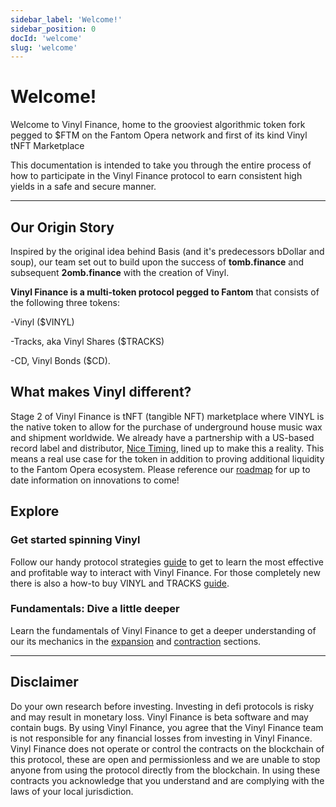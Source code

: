 ```yaml
---
sidebar_label: 'Welcome!'
sidebar_position: 0
docId: 'welcome'
slug: 'welcome'
---
```


# Welcome!

Welcome to Vinyl Finance, home to the grooviest algorithmic token fork pegged to $FTM on the Fantom Opera network and first of its kind Vinyl tNFT Marketplace

This documentation is intended to take you through the entire process of how to participate in the Vinyl Finance protocol to earn consistent high yields in a safe and secure manner.

___

## Our Origin Story

Inspired by the original idea behind Basis (and it's predecessors bDollar and soup), our team set out to build upon the success of **tomb.finance** and subsequent **2omb.finance** with the creation of Vinyl.

**Vinyl Finance is a multi-token protocol pegged to Fantom** that consists of the following three tokens:&#x20;

\-Vinyl ($VINYL)

\-Tracks, aka Vinyl Shares ($TRACKS)&#x20;

\-CD, Vinyl Bonds ($CD).

## What makes Vinyl different?

Stage 2 of Vinyl Finance is tNFT (tangible NFT) marketplace where VINYL is the native token to allow for the purchase of underground house music wax and shipment worldwide. We already have a partnership with a US-based record label and distributor, [Nice Timing](https://www.realnicetiming.com/), lined up to make this a reality. This means a real use case for the token in addition to proving additional liquidity to the Fantom Opera ecosystem. Please reference our [roadmap](/docs/protocol-info/roadmap) for up to date information on innovations to come! 

## Explore
### Get started spinning Vinyl

Follow our handy protocol strategies [guide](/docs/guides/profit-strategies) to get to learn the most effective and profitable way to interact with Vinyl Finance. For those completely new there is also a how-to buy VINYL and TRACKS [guide](/docs/guides/how-to-buy-vinyl-and-tracks). 

### Fundamentals: Dive a little deeper

Learn the fundamentals of Vinyl Finance to get a deeper understanding of our its mechanics in the [expansion](/docs/protocol-info/expansion) and [contraction](/docs/protocol-info/contraction) sections.

___

## Disclaimer

Do your own research before investing. Investing in defi protocols is risky and may result in monetary loss. Vinyl Finance is beta software and may contain bugs. By using Vinyl Finance, you agree that the Vinyl Finance team is not responsible for any financial losses from investing in Vinyl Finance. Vinyl Finance does not operate or control the contracts on the blockchain of this protocol, these are open and permissionless and we are unable to stop anyone from using the protocol directly from the blockchain. In using these contracts you acknowledge that you understand and are complying with the laws of your local jurisdiction.
